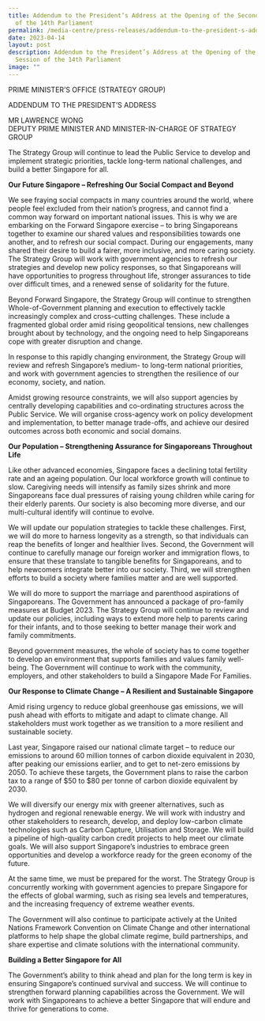 ```yaml
---
title: Addendum to the President’s Address at the Opening of the Second Session
  of the 14th Parliament
permalink: /media-centre/press-releases/addendum-to-the-president-s-address-2023/
date: 2023-04-14
layout: post
description: Addendum to the President’s Address at the Opening of the Second
  Session of the 14th Parliament
image: ""
---
```

PRIME MINISTER’S OFFICE (STRATEGY GROUP)  

ADDENDUM TO THE PRESIDENT’S ADDRESS 

MR LAWRENCE WONG  
DEPUTY PRIME MINISTER AND MINISTER-IN-CHARGE OF STRATEGY GROUP

The Strategy Group will continue to lead the Public Service to develop and implement strategic priorities, tackle long-term national challenges, and build a better Singapore for all.

**Our Future Singapore – Refreshing Our Social Compact and Beyond**  

We see fraying social compacts in many countries around the world, where people feel excluded from their nation’s progress, and cannot find a common way forward on important national issues. This is why we are embarking on the Forward Singapore exercise – to bring Singaporeans together to examine our shared values and responsibilities towards one another, and to refresh our social compact. During our engagements, many shared their desire to build a fairer, more inclusive, and more caring society. The Strategy Group will work with government agencies to refresh our strategies and develop new policy responses, so that Singaporeans will have opportunities to progress throughout life, stronger assurances to tide over difficult times, and a renewed sense of solidarity for the future.

Beyond Forward Singapore, the Strategy Group will continue to strengthen Whole-of-Government planning and execution to effectively tackle increasingly complex and cross-cutting challenges. These include a fragmented global order amid rising geopolitical tensions, new challenges brought about by technology, and the ongoing need to help Singaporeans cope with greater disruption and change.

In response to this rapidly changing environment, the Strategy Group will review and refresh Singapore’s medium- to long-term national priorities, and work with government agencies to strengthen the resilience of our economy, society, and nation.

Amidst growing resource constraints, we will also support agencies by centrally developing capabilities and co-ordinating structures across the Public Service. We will organise cross-agency work on policy development and implementation, to better manage trade-offs, and achieve our desired outcomes across both economic and social domains.

**Our Population – Strengthening Assurance for Singaporeans Throughout Life**  

Like other advanced economies, Singapore faces a declining total fertility rate and an ageing population. Our local workforce growth will continue to slow. Caregiving needs will intensify as family sizes shrink and more Singaporeans face dual pressures of raising young children while caring for their elderly parents. Our society is also becoming more diverse, and our multi-cultural identify will continue to evolve.

We will update our population strategies to tackle these challenges. First, we will do more to harness longevity as a strength, so that individuals can reap the benefits of longer and healthier lives. Second, the Government will continue to carefully manage our foreign worker and immigration flows, to ensure that these translate to tangible benefits for Singaporeans, and to help newcomers integrate better into our society. Third, we will strengthen efforts to build a society where families matter and are well supported.

We will do more to support the marriage and parenthood aspirations of Singaporeans. The Government has announced a package of pro-family measures at Budget 2023. The Strategy Group will continue to review and update our policies, including ways to extend more help to parents caring for their infants, and to those seeking to better manage their work and family commitments.

Beyond government measures, the whole of society has to come together to develop an environment that supports families and values family well-being. The Government will continue to work with the community, employers, and other stakeholders to build a Singapore Made For Families.

**Our Response to Climate Change – A Resilient and Sustainable Singapore** 

Amid rising urgency to reduce global greenhouse gas emissions, we will push ahead with efforts to mitigate and adapt to climate change. All stakeholders must work together as we transition to a more resilient and sustainable society.

Last year, Singapore raised our national climate target – to reduce our emissions to around 60 million tonnes of carbon dioxide equivalent in 2030, after peaking our emissions earlier, and to get to net-zero emissions by 2050. To achieve these targets, the Government plans to raise the carbon tax to a range of $50 to $80 per tonne of carbon dioxide equivalent by 2030.

We will diversify our energy mix with greener alternatives, such as hydrogen and regional renewable energy. We will work with industry and other stakeholders to research, develop, and deploy low-carbon climate technologies such as Carbon Capture, Utilisation and Storage. We will build a pipeline of high-quality carbon credit projects to help meet our climate goals. We will also support Singapore’s industries to embrace green opportunities and develop a workforce ready for the green economy of the future.

At the same time, we must be prepared for the worst. The Strategy Group is concurrently working with government agencies to prepare Singapore for the effects of global warming, such as rising sea levels and temperatures, and the increasing frequency of extreme weather events.

The Government will also continue to participate actively at the United Nations Framework Convention on Climate Change and other international platforms to help shape the global climate regime, build partnerships, and share expertise and climate solutions with the international community.

**Building a Better Singapore for All**  

The Government’s ability to think ahead and plan for the long term is key in ensuring Singapore’s continued survival and success. We will continue to strengthen forward planning capabilities across the Government. We will work with Singaporeans to achieve a better Singapore that will endure and thrive for generations to come.